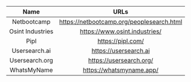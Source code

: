 | Name | URLs | 
|:---:|:---:|
| Netbootcamp | https://netbootcamp.org/peoplesearch.html |
| Osint Industries | https://www.osint.industries/ |
| Pipl | https://pipl.com/ | 
| Usersearch.ai | https://usersearch.ai |
| Usersearch.org | https://usersearch.org/ | 
| WhatsMyName | https://whatsmyname.app/ |
